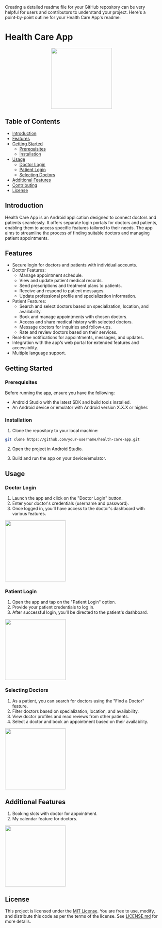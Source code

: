 Creating a detailed readme file for your GitHub repository can be very helpful for users and contributors to understand your project. Here's a point-by-point outline for your Health Care App's readme:

# Health Care App

<p align="center">
<img src="https://github.com/Salai-Harish/App-images/blob/main/Screenshot_2023-07-26-12-42-07-32_5d833e56a684b39e1dbcb31d6b4026ad.png" width=200/>
</p>

## Table of Contents
- [Introduction](#introduction)
- [Features](#features)
- [Getting Started](#getting-started)
    - [Prerequisites](#prerequisites)
    - [Installation](#installation)
- [Usage](#usage)
    - [Doctor Login](#doctor-login)
    - [Patient Login](#patient-login)
    - [Selecting Doctors](#selecting-doctors)
- [Additional Features](#additional-features)
- [Contributing](#contributing)
- [License](#license)

## Introduction

Health Care App is an Android application designed to connect doctors and patients seamlessly. It offers separate login portals for doctors and patients, enabling them to access specific features tailored to their needs. The app aims to streamline the process of finding suitable doctors and managing patient appointments.

## Features

- Secure login for doctors and patients with individual accounts.
- Doctor Features:
    - Manage appointment schedule.
    - View and update patient medical records.
    - Send prescriptions and treatment plans to patients.
    - Receive and respond to patient messages.
    - Update professional profile and specialization information.
- Patient Features:
    - Search and select doctors based on specialization, location, and availability.
    - Book and manage appointments with chosen doctors.
    - Access and share medical history with selected doctors.
    - Message doctors for inquiries and follow-ups.
    - Rate and review doctors based on their services.
- Real-time notifications for appointments, messages, and updates.
- Integration with the app's web portal for extended features and accessibility.
- Multiple language support.

## Getting Started

### Prerequisites

Before running the app, ensure you have the following:

- Android Studio with the latest SDK and build tools installed.
- An Android device or emulator with Android version X.X.X or higher.

### Installation

1. Clone the repository to your local machine:

```bash
git clone https://github.com/your-username/health-care-app.git
```

2. Open the project in Android Studio.

3. Build and run the app on your device/emulator.

## Usage

### Doctor Login

1. Launch the app and click on the "Doctor Login" button.
2. Enter your doctor's credentials (username and password).
3. Once logged in, you'll have access to the doctor's dashboard with various features.
<img src="https://github.com/Salai-Harish/App-images/blob/main/Screenshot_2023-07-26-12-41-18-81_5d833e56a684b39e1dbcb31d6b4026ad.jpg" width=200/>

### Patient Login

1. Open the app and tap on the "Patient Login" option.
2. Provide your patient credentials to log in.
3. After successful login, you'll be directed to the patient's dashboard.
<img src="https://github.com/Salai-Harish/App-images/blob/main/Screenshot_2023-07-26-12-28-11-18_5d833e56a684b39e1dbcb31d6b4026ad.jpg" width=200/>

### Selecting Doctors

1. As a patient, you can search for doctors using the "Find a Doctor" feature.
2. Filter doctors based on specialization, location, and availability.
3. View doctor profiles and read reviews from other patients.
4. Select a doctor and book an appointment based on their availability.
<img src="https://github.com/Salai-Harish/App-images/blob/main/Screenshot_2023-07-26-12-27-23-14_5d833e56a684b39e1dbcb31d6b4026ad.jpg" width=200/>

## Additional Features

1. Booking slots with doctor for appointment.
2. My calendar feature for doctors.
<img src="https://github.com/Salai-Harish/App-images/blob/main/Screenshot_2023-07-26-12-28-17-19_5d833e56a684b39e1dbcb31d6b4026ad.jpg" width=200/>

## License

This project is licensed under the [MIT License](link_to_license_file). You are free to use, modify, and distribute this code as per the terms of the license. See [LICENSE.md](link_to_license_file) for more details.
